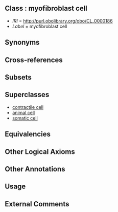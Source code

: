 
## Class : myofibroblast cell

 * *IRI* = http://purl.obolibrary.org/obo/CL_0000186
 * *Label* = myofibroblast cell

## Synonyms


## Cross-references


## Subsets


## Superclasses

 * [contractile cell](../../CL/83/CL_0000183.md)
 * [animal cell](../../CL/48/CL_0000548.md)
 * [somatic cell](../../CL/71/CL_0002371.md)

## Equivalencies


## Other Logical Axioms


## Other Annotations


## Usage


## External Comments

